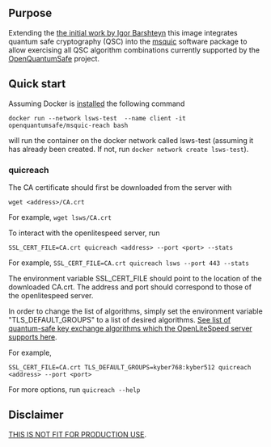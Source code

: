 ## Purpose
Extending the [the initial work by Igor Barshteyn](https://www.linkedin.com/pulse/quic-protocol-quantum-safe-cryptography-presenting-future-igor/) this image integrates quantum safe cryptography (QSC) into the [msquic](https://github.com/microsoft/msquic) software package to allow exercising all QSC algorithm combinations currently supported by the [OpenQuantumSafe](https://www.openquantumsafe.org) project.


## Quick start
Assuming Docker is [installed](https://docs.docker.com/install) the following command

```
docker run --network lsws-test  --name client -it openquantumsafe/msquic-reach bash
```

will run the container on the docker network called lsws-test (assuming it has already been created. If not, run `docker network create lsws-test`).


### quicreach

The CA certificate should first be downloaded from the server with 
```
wget <address>/CA.crt
```

For example, `wget lsws/CA.crt`

To interact with the openlitespeed server, run 
```
SSL_CERT_FILE=CA.crt quicreach <address> --port <port> --stats
```
For example, `SSL_CERT_FILE=CA.crt quicreach lsws --port 443 --stats`

The environment variable SSL_CERT_FILE should point to the location of the downloaded CA.crt.
The address and port should correspond to those of the openlitespeed server.

In order to change the list of algorithms, simply set the environment variable "TLS_DEFAULT_GROUPS" to a list of desired algorithms.
[See list of quantum-safe key exchange algorithms which the OpenLiteSpeed server supports here](https://github.com/open-quantum-safe/boringssl#key-exchange).

For example, 
```
SSL_CERT_FILE=CA.crt TLS_DEFAULT_GROUPS=kyber768:kyber512 quicreach <address> --port <port>
```


For more options, run `quicreach --help`

## Disclaimer

[THIS IS NOT FIT FOR PRODUCTION USE](https://github.com/open-quantum-safe/liboqs#limitations-and-security).
